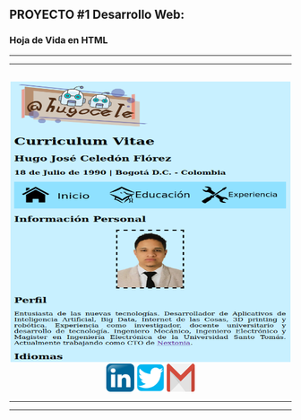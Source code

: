 ## PROYECTO #1 Desarrollo Web:

### Hoja de Vida en HTML

<hr><hr><br>

<div align="center">
  <img src="img/cv.png" width="500" height="500">
</div>

<div align="center">
  <a href="https://co.linkedin.com/in/hugo-celedon"><img src="img/linkedin.png" width="50"></a>
  <a href="https://twitter.com/hugocele"><img src="img/twitter.png" width="50"></a>
  <a href="mailto:hugocele@gmail.com"><img src="img/email.png" width="50" height="50"></a>
</div>

<hr><hr>
